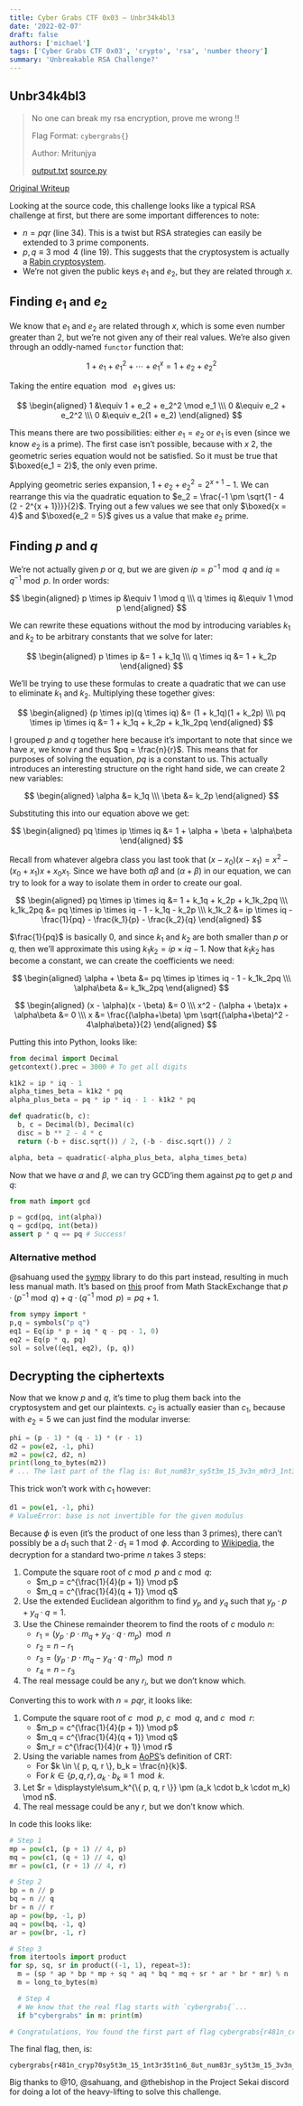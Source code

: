 ```yaml
---
title: Cyber Grabs CTF 0x03 – Unbr34k4bl3
date: '2022-02-07'
draft: false
authors: ['michael']
tags: ['Cyber Grabs CTF 0x03', 'crypto', 'rsa', 'number theory']
summary: 'Unbreakable RSA Challenge?'
---
```


## Unbr34k4bl3

> No one can break my rsa encryption, prove me wrong !!
>
> Flag Format: `cybergrabs{}`
>
> Author: Mritunjya
>
> [output.txt](https://mzhang.io/posts/2022-02-07-cybergrabs-ctf-unbreakable/output.txt) [source.py](https://mzhang.io/posts/2022-02-07-cybergrabs-ctf-unbreakable/source.py)

[Original Writeup](https://mzhang.io/posts/2022-02-07-cybergrabs-ctf-unbreakable/)

Looking at the source code, this challenge looks like a typical RSA challenge at first, but there are some important differences to note:

- $n = pqr$ (line 34). This is a twist but RSA strategies can easily be
  extended to 3 prime components.
- $p, q \equiv 3 \bmod 4$ (line 19). This suggests that the cryptosystem is
  actually a [Rabin cryptosystem](https://en.wikipedia.org/wiki/Rabin_cryptosystem).
- We’re not given the public keys $e_1$ and $e_2$, but they are related through
  $x$.

## Finding $e_1$ and $e_2$

We know that $e_1$ and $e_2$ are related through $x$, which is some even number
greater than 2, but we’re not given any of their real values. We’re also given
through an oddly-named `functor` function that:

$$
1 + e_1 + e_1^2 + \cdots + e_1^x = 1 + e_2 + e_2^2
$$

Taking the entire equation $\bmod\ e_1$ gives us:

$$
\begin{aligned} 1 &\equiv 1 + e_2 + e_2^2 \mod e_1 \\\ 0 &\equiv e_2 + e_2^2 \\\ 0 &\equiv e_2(1 + e_2) \end{aligned}
$$

This means there are two possibilities: either $e_1 = e_2$ or $e_1$ is even
(since we know $e_2$ is a prime). The first case isn’t possible, because with $x \> 2$, the geometric series equation would not be satisfied. So it must be true
that $\boxed{e_1 = 2}$, the only even prime.

Applying geometric series expansion, $1 + e_2 + e_2^2 = 2^{x + 1} - 1$. We can
rearrange this via the quadratic equation to $e_2 = \frac{-1 \pm \sqrt{1 - 4
(2 - 2^{x + 1})}}{2}$. Trying out a few values we see that only $\boxed{x = 4}$
and $\boxed{e_2 = 5}$ gives us a value that make $e_2$ prime.

## Finding $p$ and $q$

We’re not actually given $p$ or $q$, but we are given $ip = p^{-1} \bmod q$ and
$iq = q^{-1} \bmod p$. In order words:

$$
\begin{aligned}
  p \times ip &\equiv 1 \mod q \\\
  q \times iq &\equiv 1 \mod p
\end{aligned}
$$

We can rewrite these equations without the mod by introducing variables $k_1$
and $k_2$ to be arbitrary constants that we solve for later:

$$
\begin{aligned}
  p \times ip &= 1 + k_1q \\\
  q \times iq &= 1 + k_2p
\end{aligned}
$$

We’ll be trying to use these formulas to create a quadratic that we can use to
eliminate $k_1$ and $k_2$. Multiplying these together gives:

$$
\begin{aligned}
  (p \times ip)(q \times iq) &= (1 + k_1q)(1 + k_2p) \\\
  pq \times ip \times iq &= 1 + k_1q + k_2p + k_1k_2pq
\end{aligned}
$$

I grouped $p$ and $q$ together here because it’s important to note that since we
have $x$, we know $r$ and thus $pq = \frac{n}{r}$. This means that for purposes
of solving the equation, $pq$ is a constant to us. This actually introduces an
interesting structure on the right hand side, we can create 2 new variables:

$$
\begin{aligned}
  \alpha &= k_1q \\\
  \beta &= k_2p
\end{aligned}
$$

Substituting this into our equation above we get:

$$
\begin{aligned}
  pq \times ip \times iq &= 1 + \alpha + \beta + \alpha\beta
\end{aligned}
$$

Recall from whatever algebra class you last took that $(x - x_0)(x - x_1) = x^2 - (x_0 + x_1)x + x_0x_1$. Since we have both $\alpha\beta$ and $(\alpha + \beta)$ in our equation, we can try to look for a way to isolate them in order to create our goal.

$$
\begin{aligned}
  pq \times ip \times iq &= 1 + k_1q + k_2p + k_1k_2pq \\\
  k_1k_2pq &= pq \times ip \times iq - 1 - k_1q - k_2p \\\
  k_1k_2 &= ip \times iq - \frac{1}{pq} - \frac{k_1}{p} - \frac{k_2}{q}
\end{aligned}
$$

$\frac{1}{pq}$ is basically $0$, and since $k_1$ and $k_2$ are both smaller than
$p$ or $q$, then we’ll approximate this using $k_1k_2 = ip \times iq - 1$. Now
that $k_1k_2$ has become a constant, we can create the coefficients we need:

$$
\begin{aligned}
  \alpha + \beta &= pq \times ip \times iq - 1 - k_1k_2pq \\\
  \alpha\beta &= k_1k_2pq
\end{aligned}
$$

$$
\begin{aligned}
  (x - \alpha)(x - \beta) &= 0 \\\
  x^2 - (\alpha + \beta)x + \alpha\beta &= 0 \\\
  x &= \frac{(\alpha+\beta) \pm \sqrt{(\alpha+\beta)^2 - 4\alpha\beta}}{2}
\end{aligned}
$$

Putting this into Python, looks like:

```py
from decimal import Decimal
getcontext().prec = 3000 # To get all digits

k1k2 = ip * iq - 1
alpha_times_beta = k1k2 * pq
alpha_plus_beta = pq * ip * iq - 1 - k1k2 * pq

def quadratic(b, c):
  b, c = Decimal(b), Decimal(c)
  disc = b ** 2 - 4 * c
  return (-b + disc.sqrt()) / 2, (-b - disc.sqrt()) / 2

alpha, beta = quadratic(-alpha_plus_beta, alpha_times_beta)
```

Now that we have $\alpha$ and $\beta$, we can try GCD’ing them against $pq$ to
get $p$ and $q$:

```py
from math import gcd

p = gcd(pq, int(alpha))
q = gcd(pq, int(beta))
assert p * q == pq # Success!
```

### Alternative method

@sahuang used the [sympy] library to do this part instead, resulting in much
less manual math. It’s based on [this] proof from Math StackExchange that $p
\cdot (p^{-1} \bmod q) + q \cdot (q^{-1} \bmod p) = pq + 1$.

[sympy]: https://www.sympy.org
[this]: https://math.stackexchange.com/a/1705450

```py
from sympy import *
p,q = symbols("p q")
eq1 = Eq(ip * p + iq * q - pq - 1, 0)
eq2 = Eq(p * q, pq)
sol = solve((eq1, eq2), (p, q))
```

## Decrypting the ciphertexts

Now that we know $p$ and $q$, it’s time to plug them back into the cryptosystem
and get our plaintexts. $c_2$ is actually easier than $c_1$, because with 
$e_2 = 5$ we can just find the modular inverse:

```py
phi = (p - 1) * (q - 1) * (r - 1)
d2 = pow(e2, -1, phi)
m2 = pow(c2, d2, n)
print(long_to_bytes(m2))
# ... The last part of the flag is: 8ut_num83r_sy5t3m_15_3v3n_m0r3_1nt3r35t1n6} ...
```

This trick won’t work with $c_1$ however:

```py
d1 = pow(e1, -1, phi)
# ValueError: base is not invertible for the given modulus
```

Because $\phi$ is even (it’s the product of one less than 3 primes), there can’t
possibly be a $d_1$ such that $2 \cdot d_1 \equiv 1 \bmod \phi$. According to
[Wikipedia](https://en.wikipedia.org/wiki/Rabin_cryptosystem), the decryption for a standard two-prime $n$ takes 3 steps:

1. Compute the square root of $c \bmod p$ and $c \bmod q$:
   - $m_p = c^{\frac{1}{4}(p + 1)} \mod p$
   - $m_q = c^{\frac{1}{4}(q + 1)} \mod q$
2. Use the extended Euclidean algorithm to find $y_p$ and $y_q$ such that $y_p
   \cdot p + y_q \cdot q = 1$.
3. Use the Chinese remainder theorem to find the roots of $c$ modulo $n$:
   - $r_1 = (y_p \cdot p \cdot m_q + y_q \cdot q \cdot m_p) \mod n$
   - $r_2 = n - r_1$
   - $r_3 = (y_p \cdot p \cdot m_q - y_q \cdot q \cdot m_p) \mod n$
   - $r_4 = n - r_3$
4. The real message could be any $r_i$, but we don’t know which.

Converting this to work with $n = pqr$, it looks like:

1. Compute the square root of $c \mod p$, $c \mod q$, and $c \mod r$:
   - $m_p = c^{\frac{1}{4}(p + 1)} \mod p$
   - $m_q = c^{\frac{1}{4}(q + 1)} \mod q$
   - $m_r = c^{\frac{1}{4}(r + 1)} \mod r$
2. Using the variable names from [AoPS](https://artofproblemsolving.com/wiki/index.php/Chinese_Remainder_Theorem)’s definition of CRT:
   - For $k \in \{ p, q, r \}, b_k = \frac{n}{k}$.
   - For $k \in \{ p, q, r \}, a_k \cdot b_k \equiv 1 \mod k$.
3. Let $r = \displaystyle\sum_k^{\{ p, q, r \}} \pm (a_k \cdot b_k \cdot m_k) \mod n$.
4. The real message could be any $r$, but we don’t know which.

In code this looks like:

```py
# Step 1
mp = pow(c1, (p + 1) // 4, p)
mq = pow(c1, (q + 1) // 4, q)
mr = pow(c1, (r + 1) // 4, r)

# Step 2
bp = n // p
bq = n // q
br = n // r
ap = pow(bp, -1, p)
aq = pow(bq, -1, q)
ar = pow(br, -1, r)

# Step 3
from itertools import product
for sp, sq, sr in product((-1, 1), repeat=3):
  m = (sp * ap * bp * mp + sq * aq * bq * mq + sr * ar * br * mr) % n
  m = long_to_bytes(m)

  # Step 4
  # We know that the real flag starts with `cybergrabs{`...
  if b"cybergrabs" in m: print(m)

# Congratulations, You found the first part of flag cybergrabs{r481n_cryp70sy5t3m_15_1nt3r35t1n6_ ...
```

The final flag, then, is:

```
cybergrabs{r481n_cryp70sy5t3m_15_1nt3r35t1n6_8ut_num83r_sy5t3m_15_3v3n_m0r3_1nt3r35t1n6}
```

Big thanks to @10, @sahuang, and @thebishop in the Project Sekai discord for
doing a lot of the heavy-lifting to solve this challenge.

